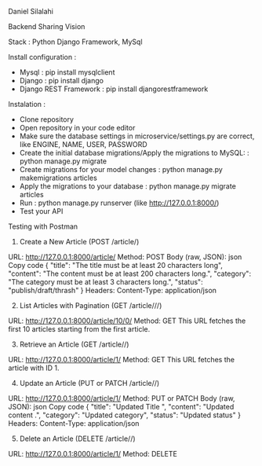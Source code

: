 Daniel Silalahi

Backend Sharing Vision

Stack : Python Django Framework, MySql

Install configuration :
- Mysql : pip install mysqlclient
- Django : pip install django
- Django REST Framework : pip install djangorestframework


Instalation :
- Clone repository
- Open repository in your code editor
- Make sure the database settings in microservice/settings.py are correct, like ENGINE, NAME, USER, PASSWORD
- Create the initial database migrations/Apply the migrations to MySQL: : python manage.py migrate
- Create migrations for your model changes : python manage.py makemigrations articles
- Apply the migrations to your database : python manage.py migrate articles
- Run : python manage.py runserver (like http://127.0.0.1:8000/)
- Test your API 

Testing with Postman
1. Create a New Article (POST /article/)

URL: http://127.0.0.1:8000/article/
Method: POST
Body (raw, JSON):
json
Copy code
{
  "title": "The title must be at least 20 characters long",
  "content": "The content must be at least 200 characters long.",
  "category": "The category must be at least 3 characters long.",
  "status": "publish/draft/thrash"
}
Headers:
Content-Type: application/json

2. List Articles with Pagination (GET /article/<limit>/<offset>/)

URL: http://127.0.0.1:8000/article/10/0/
Method: GET
This URL fetches the first 10 articles starting from the first article.

3. Retrieve an Article (GET /article/<id>/)

URL: http://127.0.0.1:8000/article/1/
Method: GET
This URL fetches the article with ID 1.

4. Update an Article (PUT or PATCH /article/<id>/)

URL: http://127.0.0.1:8000/article/1/
Method: PUT or PATCH
Body (raw, JSON):
json
Copy code
{
  "title": "Updated Title ",
  "content": "Updated content .",
  "category": "Updated category",
  "status": "Updated status"
}
Headers:
Content-Type: application/json

5. Delete an Article (DELETE /article/<id>/)

URL: http://127.0.0.1:8000/article/1/
Method: DELETE
